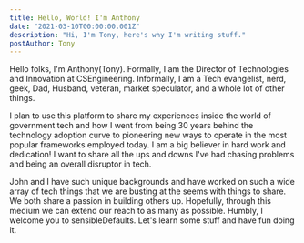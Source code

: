 ```yaml
---
title: Hello, World! I'm Anthony
date: "2021-03-10T00:00:00.001Z"
description: "Hi, I'm Tony, here's why I'm writing stuff."
postAuthor: Tony
---
```

Hello folks, I'm Anthony(Tony). Formally, I am the Director of Technologies and Innovation at CSEngineering. Informally, I am a Tech evangelist, nerd, geek, Dad, Husband, veteran, market speculator, and a whole lot of other things.  

I plan to use this platform to share my experiences inside the world of government tech and how I went from being 30 years behind the technology adoption curve to pioneering new ways to operate in the most popular frameworks employed today. I am a big believer in hard work and dedication! I want to share all the ups and downs I've had chasing problems and being an overall disruptor in tech.

John and I have such unique backgrounds and have worked on such a wide array of tech things that we are busting at the seems with things to share. We both share a passion in building others up. Hopefully, through this medium we can extend our reach to as many as possible. Humbly, I welcome you to sensibleDefaults. Let's learn some stuff and have fun doing it.




